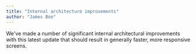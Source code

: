 ```yaml
---
title: "Internal architecture improvements"
author: "James Boe"
---
```

We've made a number of significant internal architectural improvements with this latest update that should result in generally faster, more responsive screens.<!--more-->